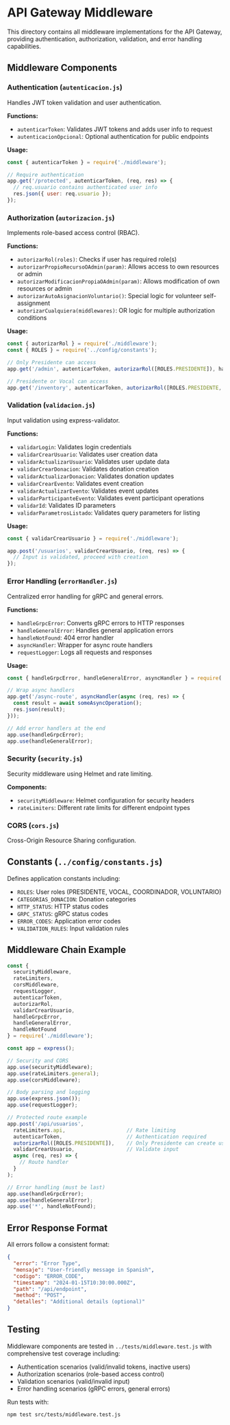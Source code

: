# API Gateway Middleware

This directory contains all middleware implementations for the API Gateway, providing authentication, authorization, validation, and error handling capabilities.

## Middleware Components

### Authentication (`autenticacion.js`)

Handles JWT token validation and user authentication.

**Functions:**
- `autenticarToken`: Validates JWT tokens and adds user info to request
- `autenticacionOpcional`: Optional authentication for public endpoints

**Usage:**
```javascript
const { autenticarToken } = require('./middleware');

// Require authentication
app.get('/protected', autenticarToken, (req, res) => {
  // req.usuario contains authenticated user info
  res.json({ user: req.usuario });
});
```

### Authorization (`autorizacion.js`)

Implements role-based access control (RBAC).

**Functions:**
- `autorizarRol(roles)`: Checks if user has required role(s)
- `autorizarPropioRecursoOAdmin(param)`: Allows access to own resources or admin
- `autorizarModificacionPropiaOAdmin(param)`: Allows modification of own resources or admin
- `autorizarAutoAsignacionVoluntario()`: Special logic for volunteer self-assignment
- `autorizarCualquiera(middlewares)`: OR logic for multiple authorization conditions

**Usage:**
```javascript
const { autorizarRol } = require('./middleware');
const { ROLES } = require('../config/constants');

// Only Presidente can access
app.get('/admin', autenticarToken, autorizarRol([ROLES.PRESIDENTE]), handler);

// Presidente or Vocal can access
app.get('/inventory', autenticarToken, autorizarRol([ROLES.PRESIDENTE, ROLES.VOCAL]), handler);
```

### Validation (`validacion.js`)

Input validation using express-validator.

**Functions:**
- `validarLogin`: Validates login credentials
- `validarCrearUsuario`: Validates user creation data
- `validarActualizarUsuario`: Validates user update data
- `validarCrearDonacion`: Validates donation creation
- `validarActualizarDonacion`: Validates donation updates
- `validarCrearEvento`: Validates event creation
- `validarActualizarEvento`: Validates event updates
- `validarParticipanteEvento`: Validates event participant operations
- `validarId`: Validates ID parameters
- `validarParametrosListado`: Validates query parameters for listing

**Usage:**
```javascript
const { validarCrearUsuario } = require('./middleware');

app.post('/usuarios', validarCrearUsuario, (req, res) => {
  // Input is validated, proceed with creation
});
```

### Error Handling (`errorHandler.js`)

Centralized error handling for gRPC and general errors.

**Functions:**
- `handleGrpcError`: Converts gRPC errors to HTTP responses
- `handleGeneralError`: Handles general application errors
- `handleNotFound`: 404 error handler
- `asyncHandler`: Wrapper for async route handlers
- `requestLogger`: Logs all requests and responses

**Usage:**
```javascript
const { handleGrpcError, handleGeneralError, asyncHandler } = require('./middleware');

// Wrap async handlers
app.get('/async-route', asyncHandler(async (req, res) => {
  const result = await someAsyncOperation();
  res.json(result);
}));

// Add error handlers at the end
app.use(handleGrpcError);
app.use(handleGeneralError);
```

### Security (`security.js`)

Security middleware using Helmet and rate limiting.

**Components:**
- `securityMiddleware`: Helmet configuration for security headers
- `rateLimiters`: Different rate limits for different endpoint types

### CORS (`cors.js`)

Cross-Origin Resource Sharing configuration.

## Constants (`../config/constants.js`)

Defines application constants including:
- `ROLES`: User roles (PRESIDENTE, VOCAL, COORDINADOR, VOLUNTARIO)
- `CATEGORIAS_DONACION`: Donation categories
- `HTTP_STATUS`: HTTP status codes
- `GRPC_STATUS`: gRPC status codes
- `ERROR_CODES`: Application error codes
- `VALIDATION_RULES`: Input validation rules

## Middleware Chain Example

```javascript
const {
  securityMiddleware,
  rateLimiters,
  corsMiddleware,
  requestLogger,
  autenticarToken,
  autorizarRol,
  validarCrearUsuario,
  handleGrpcError,
  handleGeneralError,
  handleNotFound
} = require('./middleware');

const app = express();

// Security and CORS
app.use(securityMiddleware);
app.use(rateLimiters.general);
app.use(corsMiddleware);

// Body parsing and logging
app.use(express.json());
app.use(requestLogger);

// Protected route example
app.post('/api/usuarios',
  rateLimiters.api,                    // Rate limiting
  autenticarToken,                     // Authentication required
  autorizarRol([ROLES.PRESIDENTE]),    // Only Presidente can create users
  validarCrearUsuario,                 // Validate input
  async (req, res) => {
    // Route handler
  }
);

// Error handling (must be last)
app.use(handleGrpcError);
app.use(handleGeneralError);
app.use('*', handleNotFound);
```

## Error Response Format

All errors follow a consistent format:

```json
{
  "error": "Error Type",
  "mensaje": "User-friendly message in Spanish",
  "codigo": "ERROR_CODE",
  "timestamp": "2024-01-15T10:30:00.000Z",
  "path": "/api/endpoint",
  "method": "POST",
  "detalles": "Additional details (optional)"
}
```

## Testing

Middleware components are tested in `../tests/middleware.test.js` with comprehensive test coverage including:
- Authentication scenarios (valid/invalid tokens, inactive users)
- Authorization scenarios (role-based access control)
- Validation scenarios (valid/invalid input)
- Error handling scenarios (gRPC errors, general errors)

Run tests with:
```bash
npm test src/tests/middleware.test.js
```